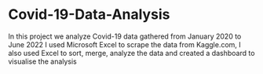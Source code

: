 # Covid-19-Data-Analysis
In this project we analyze Covid-19 data gathered from January 2020 to June 2022
I used Microsoft Excel to scrape the data from Kaggle.com, I also used Excel to sort, merge, analyze the data and created a dashboard to visualise the analysis
